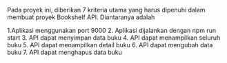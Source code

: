 Pada proyek ini, diberikan 7 kriteria utama yang harus dipenuhi dalam membuat proyek Bookshelf API. Diantaranya adalah

1.Aplikasi menggunakan port 9000
2. Aplikasi dijalankan dengan npm run start
3. API dapat menyimpan data buku
4. API dapat menampilkan seluruh buku
5. API dapat menampilkan detail buku
6. API dapat mengubah data buku
7. API dapat menghapus data buku
